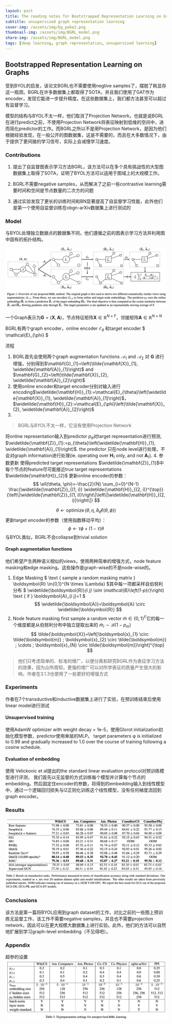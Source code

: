 ```yaml
---
layout: post
title: The reading notes for Bootstrapped Representation Learning on Graphs(BGRL)
subtitle: unsupervised graph representation learning
cover-img: /assets/img/bg_poke2.png
thumbnail-img: /assets/img/BGRL_model.png
share-img: /assets/img/BGRL_model.png
tags: [deep learning, graph representation, unsupervised learning]
---
```

## Bootstrapped Representation Learning on Graphs

受到BYOL的启发，该论文BGRL也不需要使用negtive samples了，摆脱了耗显存这一瓶颈。BGRL在许多数据集上都取得了SOTA，并且我们使用了GAT作为encoder，发现它能进一步提升精度。在这些数据集上，我们都方法甚至可以超过有监督学习。

模型的结构与BYOL不太一样，他们取消了Projection Network，也就是说BGRL在进行predict之前，不使用Projection Network将表征映射到低维的空间中，进而简化predictor的工作。而BGRL之所以不是用Projection Network，是因为他们根据经验发现，在一般公开的图数据集，这是不需要的，而且在大多数情况下，由于提供了更间接的学习信号，实际上会减慢学习速度。

### Contributions

1.  提出了自监督图表示学习方法BGRL，该方法可以在多个具有挑战性的大型图数据集上取得了SOTA，证明了BYOL方法可以适用于图域上的大规模工作。
    
2.  BGRL不需要negative samples，从而解决了之前一些contrastive learning需要时间和空间是节点数量的二次方的问题
    
3.  通过实验发现了更长的训练时间和BN显著提高了自监督学习性能，此外他们是第一个使用自监督训练在obgn-arXiv数据集上进行测试的
    

### Model

与BYOL处理独立数据点的数据集不同，他们遵循之前的图表示学习方法并利用图中固有的拓扑结构。

![model](../assets/img/BGRL_model_ann.png)

一个Graph表示为$\mathbf{G}=(\mathbf{X}, \mathbf{A})$，节点特征矩阵$\mathbf{X} \in \mathbb{R}^{N \times F}$，邻接矩阵$\mathbf{A} \in \mathbb{R}^{N \times N}$

BGRL有两个graph encoder，online encoder $\mathcal{E}_{\theta}$ 和target encoder $ \mathcal{E}_{\phi} $

流程
1. BGRL首先会使用两个graph augmentation functions $\mathcal{A}_{1}$ and $\mathcal{A}_{2}$ 对 $\mathbf{G}$ 进行增强，分别得到$\mathbf{G}_{1}=\left(\tilde{\mathbf{X}}_{1}, \widetilde{\mathbf{A}}_{1}\right)$ and $\mathbf{G}_{2}=\left(\tilde{\mathbf{X}}_{2}, \widetilde{\mathbf{A}}_{2}\right)$
2. 使用online encoder和target encoder分别对输入进行encoding$\widetilde{\mathbf{H}}_{1}:=\mathcal{E}_{\theta}\left(\widetilde{\mathbf{X}}_{1}, \widetilde{\mathbf{A}}_{1}\right)$，$\widetilde{\mathbf{H}}_{2}:=\mathcal{E}_{\phi}\left(\tilde{\mathbf{X}}_{2}, \widetilde{\mathbf{A}}_{2}\right)$
3. 
> BGRL与BYOL不太一样，它没有使用Projection Network

将online representation输入到predictor $p_θ$对target representation进行预测, $\widetilde{\mathbf{Z}}_{1}:=p_{\theta}\left(\widetilde{\mathbf{H}}_{1}, \widetilde{\mathbf{A}}_{1}\right)$. the predictor 只在node level进行处理，不会对graph information进行处理(ie. operating over $\mathbf{H}_{1}$ only, and not $\mathbf{A}_{1}$).
4. 参数更新
使得predicted target representations $\widetilde{\mathbf{Z}}_{1}$中每个节点的feature尽可能接近true target representations $\widetilde{\mathbf{H}}_{2}$
更新online encoder的参数：
$$
\ell(\theta, \phi)=-\frac{2}{N} \sum_{i=0}^{N-1} \frac{\widetilde{\mathbf{Z}}_{(1, i)} \widetilde{\mathbf{H}}_{(2, i)}^{\top}}{\left\|\widetilde{\mathbf{Z}}_{(1, i)}\right\|\left\|\widetilde{\mathbf{H}}_{(2, i)}\right\|}
$$

$$
\theta \leftarrow \operatorname{optimize}\left(\theta, \eta, \partial_{\theta} \ell(\theta, \phi)\right)
$$
更新target encoder的参数（使用指数移动平均）：
$$
\phi \leftarrow \tau \phi+(1-\tau) \theta
$$
与BYOL类似，BGRL不会collapse到trivial solution

#### Graph augmentation functions
他们希望产生两种语义相似的views，使用两种简单的增强方式，node feature masking和edge masking。这些操作是graph-wise的不是node-wise的。
1. Edge Masking
$
\text { sample a random masking matrix } \boldsymbol{R} \in\{0,1\}^{N \times \Lambda}
$其中每一项都采样自伯努利分布
$
\widetilde{\boldsymbol{R}}_{i j} \sim \mathcal{B}\left(1-p_{r}\right) \text { if } \boldsymbol{A}_{i j}=1
$
$$
\widetilde{\boldsymbol{A}}=\boldsymbol{A} \circ \widetilde{\boldsymbol{R}}
$$
2. Node feature masking
first sample a random vector $\tilde{m} \in\{0,1\}^{F}$它的每一个维度都是从伯努利分布中独立提取出来的
$\tilde{m}_{i} \sim \mathcal{B}\left(1-p_{m}\right)$
$$
\tilde{\boldsymbol{X}}=\left[\boldsymbol{x}_{1} \circ \tilde{\boldsymbol{m}} ; \boldsymbol{x}_{2} \circ \tilde{\boldsymbol{m}} ; \cdots ; \boldsymbol{x}_{N} \circ \tilde{\boldsymbol{m}}\right]^{\top}
$$
> 他们只考虑简单的、标准的增广，以便分离和研究BGRL作为表征学习方法的效果，因为众所周知，更强的增广可以对所学表征的质量产生很大的影响，作者在3.1.3也使用了一些更好的增强方式


### Experiments
作者在7个transductive和inductive数据集上进行了实验，在预训练结束后使用linear model进行测试
#### Unsupervised training
使用AdamW optimizer with weight decay = 1e-5，使用Glorot initialization初始化模型参数，predictor使用单层的MLP。
target parameters φ is initialized to 0.99 and gradually increased to 1.0 over the course of training following a cosine schedule.
#### Evaluation of embedding
使用 Velickovic et al提出的the standard linear evaluation protocol对预训练模型进行评测，
我们首先以无监督的方式训练每个模型并计算每个节点的embedding。然后固定住encoder的参数，将得到的embedding输入到线性模型中，通过一个逻辑回归损失与l2正则化训练这个线性模型，没有任何梯度流回到graph encoder。

### Results
![results](../assets/img/BGRL_results.png)

### Conclusions
该方法是第一篇将BYOL应用到graph dataset的工作，对比之前的一些图上预训练无监督工作，该工作不需要negative samples，并且也不需要projection network，因此可以在更大规模大数据集上进行实验。此外，他们的方法可以自然地扩展到学习graph-level embedding（不见得吧）。

### Appendix
超参的设置
![appendix](../assets/img/BGRL_appendix.png)

